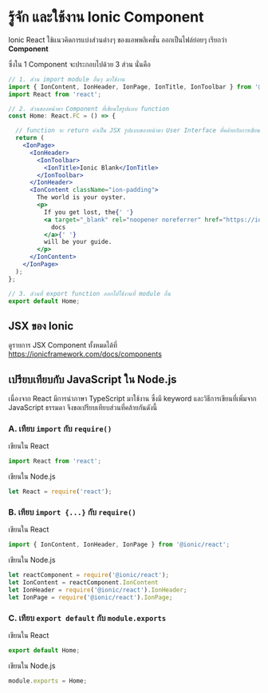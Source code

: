 
# รู้จัก และใช้งาน Ionic Component

Ionic React ใช้แนวคิดการแบ่งส่วนต่างๆ ของแอพพลิเคชั่น ออกเป็นไฟล์ย่อยๆ เรียกว่า **Component** 

ซึ่งใน 1 Component จะประกอบไปด้วย 3 ส่วน นั่นคือ

```jsx
// 1. ส่วน import module อื่นๆ มาใช้งาน
import { IonContent, IonHeader, IonPage, IonTitle, IonToolbar } from '@ionic/react';
import React from 'react';

// 2. ส่วนของหน้าตา Component ที่เขียนใสรูปแบบ function 
const Home: React.FC = () => {

  // function จะ return ค่าเป็น JSX รูปแบบของหน้าตา User Interface ที่คล้ายกับการเขียนหน้าเว็บด้วย HTML
  return (
    <IonPage>
      <IonHeader>
        <IonToolbar>
          <IonTitle>Ionic Blank</IonTitle>
        </IonToolbar>
      </IonHeader>
      <IonContent className="ion-padding">
        The world is your oyster.
        <p>
          If you get lost, the{' '}
          <a target="_blank" rel="noopener noreferrer" href="https://ionicframework.com/docs/">
            docs
          </a>{' '}
          will be your guide.
        </p>
      </IonContent>
    </IonPage>
  );
};

// 3. ส่วนที่ export function ออกไปใช้งานที่ module อื่น
export default Home;
```

## JSX ของ Ionic 

ดูรายการ JSX Component ทั้งหมดได้ที่ https://ionicframework.com/docs/components

## เปรียบเทียบกับ JavaScript ใน Node.js

เนื่องจาก React มีการนำภาษา TypeScript มาใช้งาน ซึ่งมี keyword และวิธีการเขียนที่เพิ่มจาก JavaScript ธรรมดา จึงขอเปรียบเทียบส่วนที่คล้ายกันดังนี้ 

### A. เทียบ `import` กับ `require()`

เขียนใน React
```js
import React from 'react';
```

เขียนใน Node.js
```js
let React = require('react');
```

### B. เทียบ `import {...}` กับ `require()`

เขียนใน React
```js
import { IonContent, IonHeader, IonPage } from '@ionic/react';
```

เขียนใน Node.js
```js
let reactComponent = require('@ionic/react');
let IonContent = reactComponent.IonContent
let IonHeader = require('@ionic/react').IonHeader;
let IonPage = require('@ionic/react').IonPage;
```

### C. เทียบ `export default` กับ `module.exports`

เขียนใน React
```js
export default Home;
```

เขียนใน Node.js
```js
module.exports = Home;
```